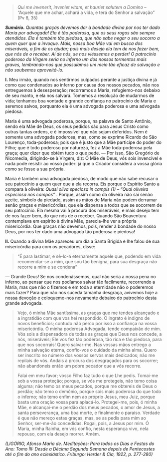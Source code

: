 > *Qui me invenerit, inveniet vitam, et hauriet salutem a Domino* – “Aquele que me achar, achará a vida, e terá do Senhor a salvação” (Pv 8, 35)

***Sumário.** Quantas graças devemos dar à bondade divina por nos ter dado Maria por advogada! Ela é tão poderosa, que os seus rogos são sempre atendidos. Ela é também tão piedosa, que não sabe negar o seu socorro a quem quer que a invoque. Mais, nossa boa Mãe vai em busca dos miseráveis, a fim de os ajudar; pois mais desejo ela tem de nos fazer bem, que nós de o receber. Ai de nós, se nos viéssemos a perder! O patrocínio poderoso da Virgem seria no inferno um dos nossos tormentos mais graves, lembrando-nos que possuíamos um meio tão eficaz de salvação e não soubemos aproveitá-lo.*

**I.** Meu irmão, quando nos sentirmos culpados perante a justiça divina e já como que condenados ao inferno por causa dos nossos pecados, não nos entreguemos à desesperação; recorramos a Maria, refugiemo-nos debaixo de seu manto, e ela nos salvará. Tomemos a resolução de mudarmos de vida; tenhamos boa vontade e grande confiança no patrocínio de Maria e seremos salvos, porquanto ela é uma advogada poderosa e uma advogada piedosa.

Maria é uma advogada poderosa, porque, na palavra de Santo Antônio, sendo ela Mãe de Deus, os seus pedidos são para Jesus Cristo como outras tantas ordens, e é impossível que não sejam deferidos. Nem é somente uma advogada poderosa, mas, como se exprime Ricardo de São Lourenço, toda-poderosa; pois que é justo que a Mãe participe do poder do Filho; que é todo poderoso por natureza, fez a Mãe toda-poderosa pela graça; quer dizer que obtém tudo o que pede. — Por isso, São Gregório de Nicomedia, dirigindo-se à Virgem, diz: Ó Mãe de Deus, vós sois invencível e nada pode resistir ao vosso poder: já que o Criador considera a vossa glória como se fosse a sua própria.

Maria é também uma advogada piedosa, de modo que não sabe recusar o seu patrocínio a quem quer que a ela recorra. Eis porque o Espírito Santo a compara à oliveira: *Quasi oliva speciosa in campis (1) – “Qual oliveira especiosa nos campos”* . Porque, assim como da oliveira não sai senão azeite, símbolo da piedade, assim as mãos de Maria não podem derramar senão graças e misericórdias, que ela dispensa a todos que se socorrem de seu patrocínio. Ela mesma vai à procura dos miseráveis, e mais desejo tem de nos fazer bem, do que nós de o receber. Quando São Boaventura contemplava em espírito à divina Mãe, parecia-lhe ver a própria misericórdia. Que graças não devemos, pois, render à bondade do nosso Deus, por nos ter dado uma advogada tão poderosa e piedosa!

**II.** Quando a divina Mãe apareceu um dia a Santa Brígida e lhe falou de sua misericórdia para com os pecadores, disse:

> “É para lastimar, e sê-lo-á eternamente aquele que, podendo em vida recomendar-se a mim, que sou tão benigna, para sua desgraça não recorre a mim e se condena”

— Grande Deus! Se nos condenássemos, qual não seria a nossa pena no inferno, ao pensar que nos podíamos salvar tão facilmente, recorrendo a Maria, mas que não o fizemos e em toda a eternidade não o poderemos mais fazer? Para que não nos suceda tamanha desgraça, avivemos hoje a nossa devoção e coloquemo-nos novamente debaixo do patrocínio desta grande advogada.

> Vejo, ó minha Mãe santíssima, as graças que me tendes alcançado e a ingratidão com que vos hei respondido. O ingrato é indigno de novos benefícios; contudo não perco por isso a confiança na vossa misericórdia. Ó minha poderosa Advogada, tende compaixão de mim. Vós sois a dispensadora de todas as graças que Deus nos concede, a nós, miseráveis; Ele vos fez tão poderosa, tão rica e tão piedosa, para que nos socorrais! Quero salvar-me. Nas vossas mãos entrego a minha salvação eterna, confio-vos o cuidado da minha alma. Quero ser inscrito no número dos vossos servos mais dedicados; não me repilais de vós. Andais à procura dos desgraçados para os socorrer; não abandoneis então um pobre pecador que a vós recorre.
>
> Falai em meu favor; vosso Filho faz tudo o que Lhe pedis. Tomai-me sob a vossa proteção; porque, se vós me protegeis, não temo coisa alguma; não temo os meus pecados, porque me obtereis de Deus o perdão; não temo o demônio, porque sois mais poderosa do que todo o inferno; não temo enfim nem ao próprio Jesus, meu Juiz, porque basta uma oração vossa para aplacá-lo. Protegei-me, pois, ó minha Mãe, e alcançai-me o perdão dos meus pecados, o amor de Jesus, a santa perseverança, uma boa morte, e finalmente o paraíso. Verdade é que não mereço estas graças, mas, se as pedis para mim ao Senhor, ser-me-ão concedidas. Rogai, pois, a Jesus por mim. Ó Maria, minha Rainha, em vós confio, nesta esperança vivo, nela repouso, com ela desejo morrer. Amém.

*(LIGÓRIO, Afonso Maria de. Meditações: Para todos os Dias e Festas do Ano: Tomo III: Desde a Décima Segunda Semana depois de Pentecostes até o fim do ano eclesiástico. Friburgo: Herder & Cia, 1922, p. 277-280)*
